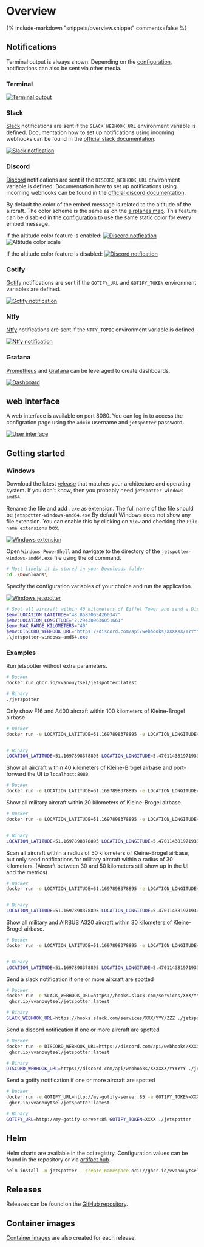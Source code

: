 # Overview

{%
   include-markdown "snippets/overview.snippet"
   comments=false
%}

## Notifications

Terminal output is always shown. Depending on the [configuration](configuration.md), notifications can also be sent via other media.

### Terminal

[![Terminal output](images/jetspotter-terminal-1.png)](images/jetspotter-terminal-1.png)

### Slack

[Slack](https://slack.com/) notifications are sent if the `SLACK_WEBHOOK_URL` environment variable is defined.
Documentation how to set up notifications using incoming webhooks can be found in the [official slack documentation](https://api.slack.com/messaging/webhooks).

[![Slack notfication](images/jetspotter-slack-1.png)](images/jetspotter-slack-1.png)

### Discord

[Discord](https://discord.com/) notifications are sent if the `DISCORD_WEBHOOK_URL` environment variable is defined.
Documentation how to set up notifications using incoming webhooks can be found in the [official discord documentation](https://support.discord.com/hc/en-us/articles/228383668-Intro-to-Webhooks).

By default the color of the embed message is related to the altitude of the aircraft. The color scheme is the same as on the [airplanes map](https://globe.airplanes.live/). This feature can be disabled in the [configuration](configuration.md) to use the same static color for every embed message.

If the altitude color feature is enabled:
[![Discord notfication](images/jetspotter-discord-1.png)](images/jetspotter-discord-1.png)
![Altitude color scale](images/jetspotter-color-scale.png)

If the altitude color feature is disabled:
[![Discord notfication](images/jetspotter-discord-2.png)](images/jetspotter-discord-2.png)

### Gotify

[Gotify](https://gotify.net/) notifications are sent if the `GOTIFY_URL` and `GOTIFY_TOKEN` environment variables are defined.

[![Gotify notification](images/jetspotter-gotify-1.png)](images/jetspotter-gotify-1.png)

### Ntfy

[Ntfy](https://ntfy.sh/) notifications are sent if the `NTFY_TOPIC` environment variable is defined.

[![Ntfy notification](images/jetspotter-ntfy-1.png)](images/jetspotter-ntfy-1.png)

### Grafana

[Prometheus](https://prometheus.io/) and [Grafana](https://grafana.com/) can be leveraged to create dashboards.

[![Dashboard](images/jetspotter-grafana-1.png)](images/jetspotter-grafana-1.png)

## web interface

A web interface is available on port 8080. 
You can log in to access the configration page using the `admin` username and `jetspotter` password. 

[![User interface](images/jetspotter-ui-1.png)](images/jetspotter-ui-1.png)

## Getting started

### Windows

Download the latest [release](https://github.com/vvanouytsel/jetspotter/releases) that matches your architecture and operating system. If you don't know, then you probably need `jetspotter-windows-amd64`.

Rename the file and add `.exe` as extension. The full name of the file should be `jetspotter-windows-amd64.exe`
By default Windows does not show any file extension. You can enable this by clicking on `View` and checking the `File name extensions` box.

[![Windows extension](images/windows1.png)](images/windows1.png)

Open `Windows PowerShell` and navigate to the directory of the `jetspotter-windows-amd64.exe` file using the `cd` command.

```sh
# Most likely it is stored in your Downloads folder
cd .\Downloads\
```

Specify the configuration variables of your choice and run the application.

[![Windows jetspotter](images/windows2.png)](images/windows2.png)

```powershell
# Spot all aircraft within 40 kilometers of Eiffel Tower and send a Discord notification
$env:LOCATION_LATITUDE="48.85830654260347"
$env:LOCATION_LONGITUDE="2.294309636051661"
$env:MAX_RANGE_KILOMETERS="40"
$env:DISCORD_WEBHOOK_URL="https://discord.com/api/webhooks/XXXXXX/YYYYYY"
.\jetspotter-windows-amd64.exe
```

### Examples

Run jetspotter without extra parameters.

```bash
# Docker
docker run ghcr.io/vvanouytsel/jetspotter:latest

# Binary
./jetspotter
```

Only show F16 and A400 aircraft within 100 kilometers of Kleine-Brogel airbase.

```bash
# Docker
docker run -e LOCATION_LATITUDE=51.1697898378895 -e LOCATION_LONGITUDE=5.470114381971933 -e AIRCRAFT_TYPES=F16,A400 -e MAX_RANGE_KILOMETERS=100 ghcr.io/vvanouytsel/jetspotter:latest


# Binary
LOCATION_LATITUDE=51.1697898378895 LOCATION_LONGITUDE=5.470114381971933 AIRCRAFT_TYPES=F16,A400 MAX_RANGE_KILOMETERS=100 ./jetspotter
```

Show all aircraft within 40 kilometers of Kleine-Brogel airbase and port-forward the UI to `localhost:8080`.

```bash
# Docker
docker run -e LOCATION_LATITUDE=51.1697898378895 -e LOCATION_LONGITUDE=5.470114381971933 -e MAX_RANGE_KILOMETERS=40 -p 8080:8080 ghcr.io/vvanouytsel/jetspotter:latest
```

Show all military aircraft within 20 kilometers of Kleine-Brogel airbase.

```bash
# Docker
docker run -e LOCATION_LATITUDE=51.1697898378895 -e LOCATION_LONGITUDE=5.470114381971933 -e AIRCRAFT_TYPES=MILITARY -e MAX_RANGE_KILOMETERS=20 ghcr.io/vvanouytsel/jetspotter:latest


# Binary
LOCATION_LATITUDE=51.1697898378895 LOCATION_LONGITUDE=5.470114381971933 AIRCRAFT_TYPES=MILITARY MAX_RANGE_KILOMETERS=20 ./jetspotter
```

Scan all aircraft within a radius of 50 kilometers of Kleine-Brogel airbase, but only send notifications for military aircraft within a radius of 30 kilometers. (Aircraft between 30 and 50 kilometers still show up in the UI and the metrics)

```bash
# Docker
docker run -e LOCATION_LATITUDE=51.1697898378895 -e LOCATION_LONGITUDE=5.470114381971933 -e AIRCRAFT_TYPES=MILITARY -e MAX_SCAN_RANGE_KILOMETERS=50 -e MAX_RANGE_KILOMETERS=30 ghcr.io/vvanouytsel/jetspotter:latest


# Binary
LOCATION_LATITUDE=51.1697898378895 LOCATION_LONGITUDE=5.470114381971933 AIRCRAFT_TYPES=MILITARY MAX_SCAN_RANGE_KILOMETERS=50 MAX_RANGE_KILOMETERS=30 ./jetspotter
```

Show all military and AIRBUS A320 aircraft within 30 kilometers of Kleine-Brogel airbase.

```bash
# Docker
docker run -e LOCATION_LATITUDE=51.1697898378895 -e LOCATION_LONGITUDE=5.470114381971933 -e AIRCRAFT_TYPES=MILITARY,A320 -e MAX_RANGE_KILOMETERS=30 ghcr.io/vvanouytsel/jetspotter:latest


# Binary
LOCATION_LATITUDE=51.1697898378895 LOCATION_LONGITUDE=5.470114381971933 AIRCRAFT_TYPES=MILITARY,A320 MAX_RANGE_KILOMETERS=30 ./jetspotter
```

Send a slack notification if one or more aircraft are spotted

```bash
# Docker
docker run -e SLACK_WEBHOOK_URL=https://hooks.slack.com/services/XXX/YYY/ZZZ
 ghcr.io/vvanouytsel/jetspotter:latest

# Binary
SLACK_WEBHOOK_URL=https://hooks.slack.com/services/XXX/YYY/ZZZ ./jetspotter
```

Send a discord notification if one or more aircraft are spotted

```bash
# Docker
docker run -e DISCORD_WEBHOOK_URL=https://discord.com/api/webhooks/XXXXXX/YYYYYY
 ghcr.io/vvanouytsel/jetspotter:latest

# Binary
DISCORD_WEBHOOK_URL=https://discord.com/api/webhooks/XXXXXX/YYYYYY ./jetspotter
```

Send a gotify notification if one or more aircraft are spotted

```bash
# Docker
docker run -e GOTIFY_URL=http://my-gotify-server:85 -e GOTIFY_TOKEN=XXXX
 ghcr.io/vvanouytsel/jetspotter:latest

# Binary
GOTIFY_URL=http://my-gotify-server:85 GOTIFY_TOKEN=XXXX ./jetspotter
```

## Helm

Helm charts are available in the oci registry.
Configuration values can be found in the repository or via [artifact hub](https://artifacthub.io/packages/helm/jetspotter/jetspotter).

```bash
helm install -n jetspotter --create-namespace oci://ghcr.io/vvanouytsel/jetspotter-chart/jetspotter
```

## Releases

Releases can be found on the [GitHub repository](https://github.com/vvanouytsel/jetspotter/releases).

## Container images

[Container images](https://github.com/vvanouytsel/jetspotter/pkgs/container/jetspotter) are also created for each release.
